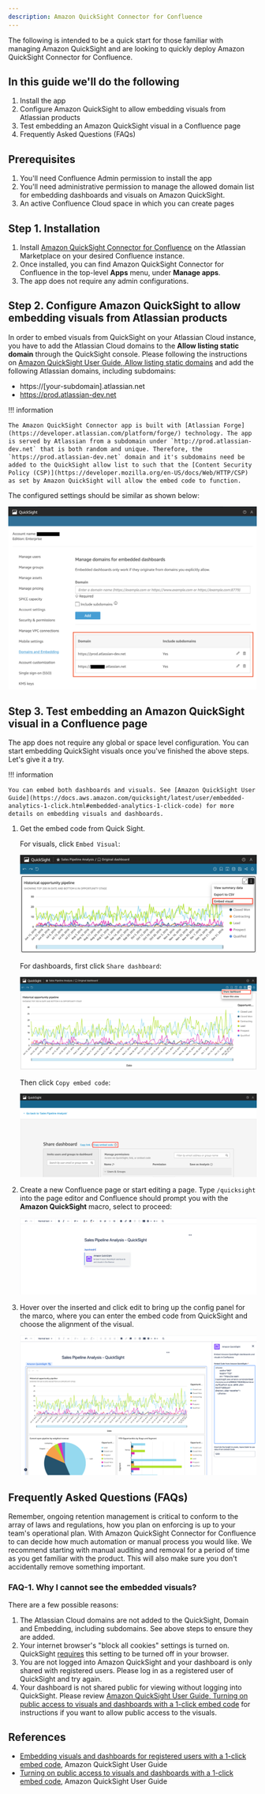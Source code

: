 ```yaml
---
description: Amazon QuickSight Connector for Confluence
---
```


The following is intended to be a quick start for those familiar with managing Amazon QuickSight and are looking to quickly deploy Amazon QuickSight Connector for Confluence.

## In this guide we'll do the following

1. Install the app
1. Configure Amazon QuickSight to allow embedding visuals from Atlassian products
1. Test embedding an Amazon QuickSight visual in a Confluence page
1. Frequently Asked Questions (FAQs)

## Prerequisites

1. You'll need Confluence Admin permission to install the app
1. You'll need administrative permission to manage the allowed domain list for embedding dashboards and visuals on Amazon QuickSight.
1. An active Confluence Cloud space in which you can create pages

## Step 1. Installation

1. Install [Amazon QuickSight Connector for Confluence](https://marketplace.atlassian.com/apps/FIXME/FIXME?utm=wavether_site) on the Atlassian Marketplace on your desired Confluence instance.
1. Once installed, you can find Amazon QuickSight Connector for Confluence in the top-level **Apps** menu, under **Manage apps**.
1. The app does not require any admin configurations.

## Step 2. Configure Amazon QuickSight to allow embedding visuals from Atlassian products

In order to embed visuals from QuickSight on your Atlassian Cloud instance, you have to add the Atlassian Cloud domains to the **Allow listing static domain** through the QuickSight console. Please following the instructions on [Amazon QuickSight User Guide, Allow listing static domains](https://docs.aws.amazon.com/quicksight/latest/user/embedding-static.html) and add the following Atlassian domains, including subdomains:

- https://[your-subdomain].atlassian.net
- https://prod.atlassian-dev.net

!!! information

    The Amazon QuickSight Connector app is built with [Atlassian Forge](https://developer.atlassian.com/platform/forge/) technology. The app is served by Atlassian from a subdomain under `http://prod.atlassian-dev.net` that is both random and unique. Therefore, the `https://prod.atlassian-dev.net` domain and it's subdomains need be added to the QuickSight allow list to such that the [Content Security Policy (CSP)](https://developer.mozilla.org/en-US/docs/Web/HTTP/CSP) as set by Amazon QuickSight will allow the embed code to function.

The configured settings should be similar as shown below:

![Amazon QuickSight Configuration, Domains and Embedding](quicksight-domain-embedding.png)

## Step 3. Test embedding an Amazon QuickSight visual in a Confluence page

The app does not require any global or space level configuration. You can start embedding QuickSight visuals once you've finished the above steps. Let's give it a try.

!!! information

    You can embed both dashboards and visuals. See [Amazon QuickSight User Guide](https://docs.aws.amazon.com/quicksight/latest/user/embedded-analytics-1-click.html#embedded-analytics-1-click-code) for more details on embedding visuals and dashboards.

1. Get the embed code from Quick Sight.

   For visuals, click `Embed Visual`:

   ![Get Amazon QuickSight embed code for visuals](quicksight-get-embed-code-visuals.png)

   For dashboards, first click `Share dashboard`:

   ![Share Amazon QuickSight dashboard](quicksight-get-embed-code-share-dashboard.png)

   Then click `Copy embed code`:

   ![Get Amazon QuickSight embed code for dashboards](quicksight-get-embed-code-copy-dashboard.png)

1. Create a new Confluence page or start editing a page. Type `/quicksight` into the page editor and Confluence should prompt you with the **Amazon QuickSight** macro, select to proceed:

   ![Inserting Amazon QuickSight Macro](confluence-quicksight-macro.png)

1. Hover over the inserted and click edit to bring up the config panel for the marco, where you can enter the embed code from QuickSight and choose the alignment of the visual.

   ![Configuring Amazon QuickSight Macro](confluence-quicksight-macro-config.png)

## Frequently Asked Questions (FAQs)

Remember, ongoing retention management is critical to conform to the array of laws and regulations, how you plan on enforcing is up to your team's operational plan. With Amazon QuickSight Connector for Confluence to can decide how much automation or manual process you would like. We recommend starting with manual auditing and removal for a period of time as you get familiar with the product. This will also make sure you don't accidentally remove something important.

### FAQ-1. Why I cannot see the embedded visuals?

There are a few possible reasons:

1. The Atlassian Cloud domains are not added to the QuickSight, Domain and Embedding, including subdomains. See above steps to ensure they are added.
2. Your internet browser's "block all cookies" settings is turned on. QuickSight [requires](https://docs.aws.amazon.com/quicksight/latest/user/embedded-analytics-1-click.html#embedded-analytics-1-click-prerequisites) this setting to be turned off in your browser.
3. You are not logged into Amazon QuickSight and your dashboard is only shared with registered users. Please log in as a registered user of QuickSight and try again.
4. Your dashboard is not shared public for viewing without logging into QuickSight. Please review [Amazon QuickSight User Guide, Turning on public access to visuals and dashboards with a 1-click embed code](https://docs.aws.amazon.com/quicksight/latest/user/embedded-analytics-1-click-public.html) for instructions if you want to allow public access to the visuals.

## References

- [Embedding visuals and dashboards for registered users with a 1-click embed code](https://docs.aws.amazon.com/quicksight/latest/user/embedded-analytics-1-click.html), Amazon QuickSight User Guide
- [Turning on public access to visuals and dashboards with a 1-click embed code](https://docs.aws.amazon.com/quicksight/latest/user/embedded-analytics-1-click-public.html), Amazon QuickSight User Guide
